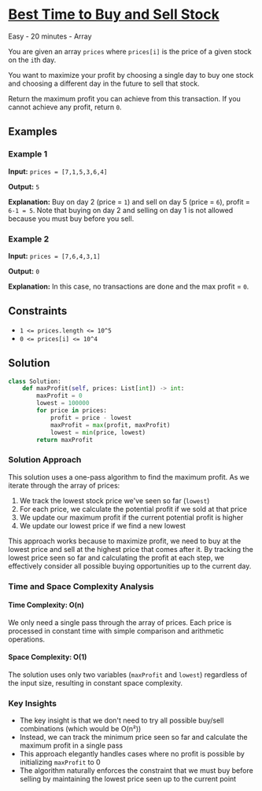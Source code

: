 # [Best Time to Buy and Sell Stock](https://leetcode.com/problems/best-time-to-buy-and-sell-stock/)

Easy - 20 minutes - Array

You are given an array `prices` where `prices[i]` is the price of a given stock on the
`i`th day.

You want to maximize your profit by choosing a single day to buy one stock and
choosing a different day in the future to sell that stock.

Return the maximum profit you can achieve from this transaction. If you cannot
achieve any profit, return `0`.

## Examples

### Example 1

**Input:** `prices = [7,1,5,3,6,4]`

**Output:** `5`

**Explanation:** Buy on day 2 (price = `1`) and sell on day 5 (price = `6`), profit = `6-1 = 5`.
Note that buying on day 2 and selling on day 1 is not allowed because you must buy before you sell.

### Example 2

**Input:** `prices = [7,6,4,3,1]`

**Output:** `0`

**Explanation:** In this case, no transactions are done and the max profit = `0`.

## Constraints

- `1 <= prices.length <= 10^5`
- `0 <= prices[i] <= 10^4`

## Solution

```python
class Solution:
    def maxProfit(self, prices: List[int]) -> int:
        maxProfit = 0
        lowest = 100000
        for price in prices:
            profit = price - lowest
            maxProfit = max(profit, maxProfit)
            lowest = min(price, lowest)
        return maxProfit

```

### Solution Approach

This solution uses a one-pass algorithm to find the maximum profit. As we iterate through the array of prices:

1. We track the lowest stock price we've seen so far (`lowest`)
2. For each price, we calculate the potential profit if we sold at that price
3. We update our maximum profit if the current potential profit is higher
4. We update our lowest price if we find a new lowest

This approach works because to maximize profit, we need to buy at the lowest price and sell at the highest price that comes after it. By tracking the lowest price seen so far and calculating the profit at each step, we effectively consider all possible buying opportunities up to the current day.

### Time and Space Complexity Analysis

#### Time Complexity: O(n)

We only need a single pass through the array of prices. Each price is processed in constant time with simple comparison and arithmetic operations.

#### Space Complexity: O(1)

The solution uses only two variables (`maxProfit` and `lowest`) regardless of the input size, resulting in constant space complexity.

### Key Insights

- The key insight is that we don't need to try all possible buy/sell combinations (which would be O(n²))
- Instead, we can track the minimum price seen so far and calculate the maximum profit in a single pass
- This approach elegantly handles cases where no profit is possible by initializing `maxProfit` to 0
- The algorithm naturally enforces the constraint that we must buy before selling by maintaining the lowest price seen up to the current point

